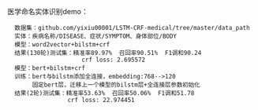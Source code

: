 医学命名实体识别demo：
       
      数据集：github.com/yixiu00001/LSTM-CRF-medical/tree/master/data_path
      实体：疾病名称/DISEASE、症状/SYMPTOM、身体部位/BODY
      模型：word2vector+bilstm+crf
      结果(130轮)测试集：精准率89.97%  召回率90.51%  F1调和90.24
                         crf loss: 2.695572
      模型：bert+bilstm+crf
      训练：bert与bilstm添加全连接，embedding:768-->120
           固定bert层，迁移上一个模型的bilstm层+全连接层参数初始化
      结果(2轮)测试集：精准率53.63%  召回率50.06%  F1调和51.78                                           
                     crf loss: 22.974451
